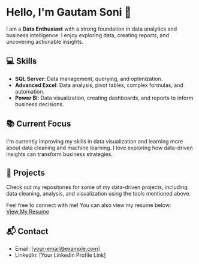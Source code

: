 # Hello, I'm Gautam Soni 👋

I am a **Data Enthusiast** with a strong foundation in data analytics and business intelligence. I enjoy exploring data, creating reports, and uncovering actionable insights.  

## 💻 Skills
- **SQL Server**: Data management, querying, and optimization.
- **Advanced Excel**: Data analysis, pivot tables, complex formulas, and automation.
- **Power BI**: Data visualization, creating dashboards, and reports to inform business decisions.

## 📚 Current Focus
I'm currently improving my skills in data visualization and learning more about data cleaning and machine learning. I love exploring how data-driven insights can transform business strategies.

## 🚀 Projects
Check out my repositories for some of my data-driven projects, including data cleaning, analysis, and visualization using the tools mentioned above.

Feel free to connect with me! You can also view my resume below:  
[View My Resume](https://yourusername.github.io/resume.pdf)

## 📬 Contact
- Email: [your-email@example.com]  
- LinkedIn: [Your LinkedIn Profile Link]  
